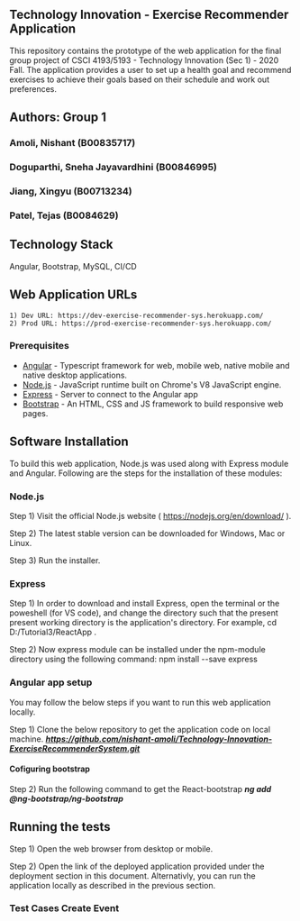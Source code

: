 ## Technology Innovation - Exercise Recommender Application

This repository contains the prototype of the web application for the final group project of CSCI 4193/5193 - Technology Innovation (Sec 1) - 2020 Fall. The application provides a user to set up a health goal and recommend exercises to achieve their goals based on their schedule and work out preferences.

## Authors: Group 1

### Amoli, Nishant (B00835717)

### Doguparthi, Sneha Jayavardhini (B00846995)

### Jiang, Xingyu (B00713234)

### Patel, Tejas (B0084629)

## Technology Stack

Angular, Bootstrap, MySQL, CI/CD

## Web Application URLs

    1) Dev URL: https://dev-exercise-recommender-sys.herokuapp.com/
    2) Prod URL: https://prod-exercise-recommender-sys.herokuapp.com/

### Prerequisites

- [Angular](https://angular.io/) - Typescript framework for web, mobile web, native mobile and native desktop applications.
- [Node.js](https://nodejs.org/) - JavaScript runtime built on Chrome's V8 JavaScript engine.
- [Express](https://expressjs.com/) - Server to connect to the Angular app
- [Bootstrap](https://getbootstrap.com/) - An HTML, CSS and JS framework to build responsive web pages.

## Software Installation

To build this web application, Node.js was used along with Express module and Angular. Following are the steps for the installation of these modules:

### Node.js

Step 1) Visit the official Node.js website ( https://nodejs.org/en/download/ ).

Step 2) The latest stable version can be downloaded for Windows, Mac or Linux.

Step 3) Run the installer.

### Express

Step 1) In order to download and install Express, open the terminal or the poweshell (for VS code), and change the directory such that the present present working directory is the application's directory. For example, cd D:/Tutorial3/ReactApp .

Step 2) Now express module can be installed under the npm-module directory using the following command:
npm install --save express

### Angular app setup

You may follow the below steps if you want to run this web application locally.

Step 1) Clone the below repository to get the application code on local machine.
***https://github.com/nishant-amoli/Technology-Innovation-ExerciseRecommenderSystem.git***

#### Cofiguring bootstrap

Step 2) Run the following command to get the React-bootstrap
**_ng add @ng-bootstrap/ng-bootstrap_**

## Running the tests

Step 1) Open the web browser from desktop or mobile.

Step 2) Open the link of the deployed application provided under the deployment section in this document. Alternativly, you can run the application locally as described in the previous section.

### Test Cases Create Event
